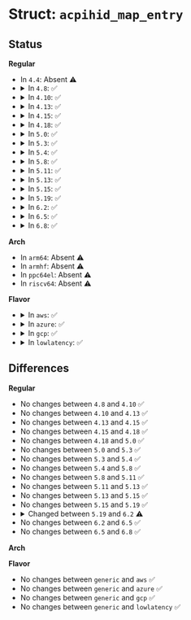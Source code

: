 # Struct: <code>acpihid_map_entry</code>

## Status
<b>Regular</b>
<ul>
<li>
In <code>4.4</code>: Absent ⚠️
</li>
<li>
<details>
<summary>In <code>4.8</code>: ✅</summary>

```c
struct acpihid_map_entry {
    struct list_head list;
    u8 uid[256];
    u8 hid[9];
    u16 devid;
    u16 root_devid;
    bool cmd_line;
    struct iommu_group *group;
};
```
</details>
</li>
<li>
<details>
<summary>In <code>4.10</code>: ✅</summary>

```c
struct acpihid_map_entry {
    struct list_head list;
    u8 uid[256];
    u8 hid[9];
    u16 devid;
    u16 root_devid;
    bool cmd_line;
    struct iommu_group *group;
};
```
</details>
</li>
<li>
<details>
<summary>In <code>4.13</code>: ✅</summary>

```c
struct acpihid_map_entry {
    struct list_head list;
    u8 uid[256];
    u8 hid[9];
    u16 devid;
    u16 root_devid;
    bool cmd_line;
    struct iommu_group *group;
};
```
</details>
</li>
<li>
<details>
<summary>In <code>4.15</code>: ✅</summary>

```c
struct acpihid_map_entry {
    struct list_head list;
    u8 uid[256];
    u8 hid[9];
    u16 devid;
    u16 root_devid;
    bool cmd_line;
    struct iommu_group *group;
};
```
</details>
</li>
<li>
<details>
<summary>In <code>4.18</code>: ✅</summary>

```c
struct acpihid_map_entry {
    struct list_head list;
    u8 uid[256];
    u8 hid[9];
    u16 devid;
    u16 root_devid;
    bool cmd_line;
    struct iommu_group *group;
};
```
</details>
</li>
<li>
<details>
<summary>In <code>5.0</code>: ✅</summary>

```c
struct acpihid_map_entry {
    struct list_head list;
    u8 uid[256];
    u8 hid[9];
    u16 devid;
    u16 root_devid;
    bool cmd_line;
    struct iommu_group *group;
};
```
</details>
</li>
<li>
<details>
<summary>In <code>5.3</code>: ✅</summary>

```c
struct acpihid_map_entry {
    struct list_head list;
    u8 uid[256];
    u8 hid[9];
    u16 devid;
    u16 root_devid;
    bool cmd_line;
    struct iommu_group *group;
};
```
</details>
</li>
<li>
<details>
<summary>In <code>5.4</code>: ✅</summary>

```c
struct acpihid_map_entry {
    struct list_head list;
    u8 uid[256];
    u8 hid[9];
    u16 devid;
    u16 root_devid;
    bool cmd_line;
    struct iommu_group *group;
};
```
</details>
</li>
<li>
<details>
<summary>In <code>5.8</code>: ✅</summary>

```c
struct acpihid_map_entry {
    struct list_head list;
    u8 uid[256];
    u8 hid[9];
    u16 devid;
    u16 root_devid;
    bool cmd_line;
    struct iommu_group *group;
};
```
</details>
</li>
<li>
<details>
<summary>In <code>5.11</code>: ✅</summary>

```c
struct acpihid_map_entry {
    struct list_head list;
    u8 uid[256];
    u8 hid[9];
    u16 devid;
    u16 root_devid;
    bool cmd_line;
    struct iommu_group *group;
};
```
</details>
</li>
<li>
<details>
<summary>In <code>5.13</code>: ✅</summary>

```c
struct acpihid_map_entry {
    struct list_head list;
    u8 uid[256];
    u8 hid[9];
    u16 devid;
    u16 root_devid;
    bool cmd_line;
    struct iommu_group *group;
};
```
</details>
</li>
<li>
<details>
<summary>In <code>5.15</code>: ✅</summary>

```c
struct acpihid_map_entry {
    struct list_head list;
    u8 uid[256];
    u8 hid[9];
    u16 devid;
    u16 root_devid;
    bool cmd_line;
    struct iommu_group *group;
};
```
</details>
</li>
<li>
<details>
<summary>In <code>5.19</code>: ✅</summary>

```c
struct acpihid_map_entry {
    struct list_head list;
    u8 uid[256];
    u8 hid[9];
    u16 devid;
    u16 root_devid;
    bool cmd_line;
    struct iommu_group *group;
};
```
</details>
</li>
<li>
<details>
<summary>In <code>6.2</code>: ✅</summary>

```c
struct acpihid_map_entry {
    struct list_head list;
    u8 uid[256];
    u8 hid[9];
    u32 devid;
    u32 root_devid;
    bool cmd_line;
    struct iommu_group *group;
};
```
</details>
</li>
<li>
<details>
<summary>In <code>6.5</code>: ✅</summary>

```c
struct acpihid_map_entry {
    struct list_head list;
    u8 uid[256];
    u8 hid[9];
    u32 devid;
    u32 root_devid;
    bool cmd_line;
    struct iommu_group *group;
};
```
</details>
</li>
<li>
<details>
<summary>In <code>6.8</code>: ✅</summary>

```c
struct acpihid_map_entry {
    struct list_head list;
    u8 uid[256];
    u8 hid[9];
    u32 devid;
    u32 root_devid;
    bool cmd_line;
    struct iommu_group *group;
};
```
</details>
</li>
</ul>
<b>Arch</b>
<ul>
<li>
In <code>arm64</code>: Absent ⚠️
</li>
<li>
In <code>armhf</code>: Absent ⚠️
</li>
<li>
In <code>ppc64el</code>: Absent ⚠️
</li>
<li>
In <code>riscv64</code>: Absent ⚠️
</li>
</ul>
<b>Flavor</b>
<ul>
<li>
<details>
<summary>In <code>aws</code>: ✅</summary>

```c
struct acpihid_map_entry {
    struct list_head list;
    u8 uid[256];
    u8 hid[9];
    u16 devid;
    u16 root_devid;
    bool cmd_line;
    struct iommu_group *group;
};
```
</details>
</li>
<li>
<details>
<summary>In <code>azure</code>: ✅</summary>

```c
struct acpihid_map_entry {
    struct list_head list;
    u8 uid[256];
    u8 hid[9];
    u16 devid;
    u16 root_devid;
    bool cmd_line;
    struct iommu_group *group;
};
```
</details>
</li>
<li>
<details>
<summary>In <code>gcp</code>: ✅</summary>

```c
struct acpihid_map_entry {
    struct list_head list;
    u8 uid[256];
    u8 hid[9];
    u16 devid;
    u16 root_devid;
    bool cmd_line;
    struct iommu_group *group;
};
```
</details>
</li>
<li>
<details>
<summary>In <code>lowlatency</code>: ✅</summary>

```c
struct acpihid_map_entry {
    struct list_head list;
    u8 uid[256];
    u8 hid[9];
    u16 devid;
    u16 root_devid;
    bool cmd_line;
    struct iommu_group *group;
};
```
</details>
</li>
</ul>

## Differences
<b>Regular</b>
<ul>
<li>
No changes between <code>4.8</code> and <code>4.10</code> ✅
</li>
<li>
No changes between <code>4.10</code> and <code>4.13</code> ✅
</li>
<li>
No changes between <code>4.13</code> and <code>4.15</code> ✅
</li>
<li>
No changes between <code>4.15</code> and <code>4.18</code> ✅
</li>
<li>
No changes between <code>4.18</code> and <code>5.0</code> ✅
</li>
<li>
No changes between <code>5.0</code> and <code>5.3</code> ✅
</li>
<li>
No changes between <code>5.3</code> and <code>5.4</code> ✅
</li>
<li>
No changes between <code>5.4</code> and <code>5.8</code> ✅
</li>
<li>
No changes between <code>5.8</code> and <code>5.11</code> ✅
</li>
<li>
No changes between <code>5.11</code> and <code>5.13</code> ✅
</li>
<li>
No changes between <code>5.13</code> and <code>5.15</code> ✅
</li>
<li>
No changes between <code>5.15</code> and <code>5.19</code> ✅
</li>
<li>
<details>
<summary>Changed between <code>5.19</code> and <code>6.2</code> ⚠️</summary>
<ul>
<li>
<b>Field type changed. </b>
<code>u16 devid</code> ➡️ <code>u32 devid</code>
</li>
<li>
<b>Field type changed. </b>
<code>u16 root_devid</code> ➡️ <code>u32 root_devid</code>
</li>
</ul>
</details>
</li>
<li>
No changes between <code>6.2</code> and <code>6.5</code> ✅
</li>
<li>
No changes between <code>6.5</code> and <code>6.8</code> ✅
</li>
</ul>
<b>Arch</b>
<ul>
</ul>
<b>Flavor</b>
<ul>
<li>
No changes between <code>generic</code> and <code>aws</code> ✅
</li>
<li>
No changes between <code>generic</code> and <code>azure</code> ✅
</li>
<li>
No changes between <code>generic</code> and <code>gcp</code> ✅
</li>
<li>
No changes between <code>generic</code> and <code>lowlatency</code> ✅
</li>
</ul>
